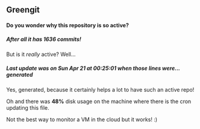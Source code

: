 ## Greengit

#### Do you wonder why this repository is so active?

##### After all it has 1636 commits!

But is it *really* active? Well...

##### Last update was on Sun Apr 21 at 00:25:01 when those lines were... generated

Yes, generated, because it certainly helps a lot to have such an active repo!

Oh and there was **48%** disk usage on the machine
where there is the cron updating this file.

Not the best way to monitor a VM in the cloud but it works! :)
